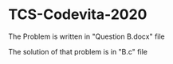 # TCS-Codevita-2020

The Problem is written in "Question B.docx" file

The solution of that problem is in "B.c" file

